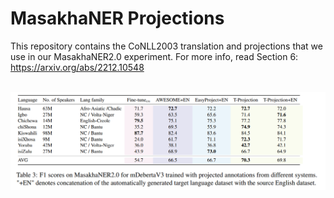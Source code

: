 # MasakhaNER Projections

This repository contains the CoNLL2003 translation and projections that we use in our MasakhaNER2.0 experiment.
For more info, read Section 6: https://arxiv.org/abs/2212.10548

<p align="center">
    <br>
    <img src="../../images/masakhaner_scores.png">
</p>